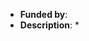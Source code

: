 <!---
PUT "dev" branch for any new features or next Lizmap version
PUT "master" for bug fix
-->

* **Funded by**: 
* **Description**: 
  * 

